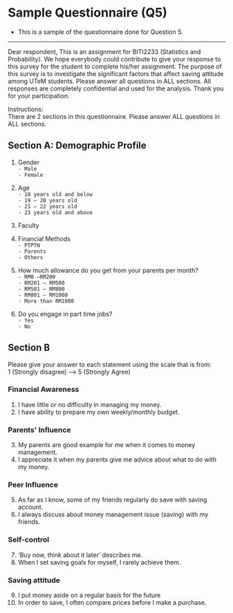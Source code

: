 # Sample Questionnaire (Q5)
* This is a sample of the questionnaire done for Question 5.
---

Dear respondent,
This is an assignment for BITI2233 (Statistics and Probability). We hope everybody could contribute to give your response to this survey for the student to complete his/her assignment. The purpose of this survey is to investigate the significant factors that affect saving attitude among UTeM students. Please answer all questions in ALL sections. All responses are completely confidential and used for the analysis. Thank you for your participation.

Instructions:  
There are 2 sections in this questionnaire. Please answer ALL questions in ALL sections.


## Section A: Demographic Profile
1. Gender  
`- Male`  
`- Female`

1. Age  
  `- 18 years old and below`  
  `- 19 – 20 years old`  
  `- 21 – 22 years old`  
  `- 23 years old and above`  

1. Faculty

1. Financial Methods  
  `- PTPTN`  
  `- Parents`  
  `- Others`  

1. How much allowance do you get from your parents per month?  
  `- RM0 –RM200`  
  `- RM201 – RM500`  
  `- RM501 – RM800`  
  `- RM801 – RM1000`  
  `- More than RM1000`  

1. Do you engage in part time jobs?  
  `- Yes`  
  `- No`

## Section B
Please give your answer to each statement using the scale that is from:  
1 (Strongly disagree) --> 5 (Strongly Agree)

### Financial Awareness
  1. I have little or no difficulty in managing my money.
  1. I have ability to prepare my own weekly/monthly budget.

### Parents' Influence
  3. My parents are good example for me when it comes to money management.
  1. I appreciate it when my parents give me advice about what to do with my money.

### Peer Influence
  5. As far as I know, some of my friends regularly do save with saving account.
  1. I always discuss about money management issue (saving) with my friends.

### Self-control
  7. ‘Buy now, think about it later’ describes me.
  1. When I set saving goals for myself, I rarely achieve them.

### Saving attitude
  9. I put money aside on a regular basis for the future
  1. In order to save, I often compare prices before I make a purchase.